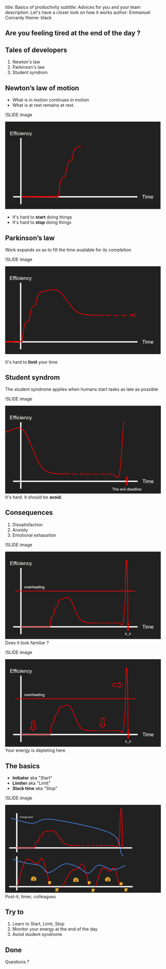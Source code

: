
title: Basics of productivity
subtitle: Advices for you and your team
description: Let's have a closer look on how it works
author: Emmanuel Conrardy
theme: black

## Are you feeling tired at the end of the day ?

## Tales of developers

1. Newton's law
2. Parkinson's law
3. Student syndrom

## Newton’s law of motion

- What is in motion continues in motion
- What is at rest remains at rest.

!SLIDE image

![image](https://raw.githubusercontent.com/EmmanuelConrardy/EmmanuelConrardy.github.io/master/basics-of-productivity/assets/newton.JPG)

- It's hard to **start** doing things
- It's hard to **stop** doing things

## Parkinson’s law

Work expands so as to fill the time available for its completion

!SLIDE image

![image](https://raw.githubusercontent.com/EmmanuelConrardy/EmmanuelConrardy.github.io/master/basics-of-productivity/assets/parkinson.JPG)

It's hard to **limit** your time

## Student syndrom

The student syndrome applies when humans start tasks as late as possible

!SLIDE image

![image](https://raw.githubusercontent.com/EmmanuelConrardy/EmmanuelConrardy.github.io/master/basics-of-productivity/assets/student.JPG)
It's hard. It should be **avoid**.

## Consequences

1. Dissatisfaction
2. Anxiety
3. Emotional exhaustion

!SLIDE image

![image](https://raw.githubusercontent.com/EmmanuelConrardy/EmmanuelConrardy.github.io/master/basics-of-productivity/assets/full-picture.JPG)
Does it look familiar ?

!SLIDE image

![image](https://raw.githubusercontent.com/EmmanuelConrardy/EmmanuelConrardy.github.io/master/basics-of-productivity/assets/full-picture-with-arrows.JPG)
Your energy is depleting here

## The basics

- **Initiator** aka "Start"
- **Limiter** aka "Limit"
- **Slack time** aka "Stop"

!SLIDE image

![image](https://raw.githubusercontent.com/EmmanuelConrardy/EmmanuelConrardy.github.io/master/basics-of-productivity/assets/energy.JPG)
Post-it, timer, colleagues

## Try to

1. Learn to Start, Limit, Stop
2. Monitor your energy at the end of the day
3. Avoid student syndrome

## Done

Questions ?
